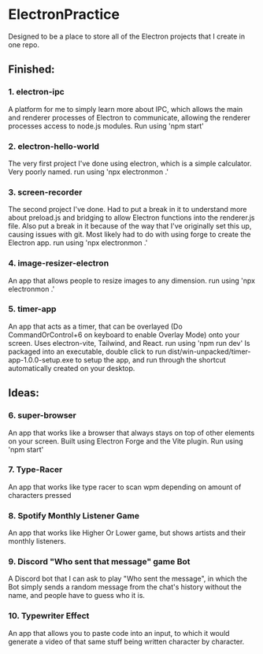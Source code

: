 # ElectronPractice
Designed to be a place to store all of the Electron projects that I create in one repo.

## Finished:

### 1. electron-ipc
A platform for me to simply learn more about IPC, which allows the main and renderer processes of Electron to communicate, allowing the renderer processes access to node.js modules.
Run using 'npm start'

### 2. electron-hello-world
The very first project I've done using electron, which is a simple calculator. Very poorly named.
run using 'npx electronmon .'

### 3. screen-recorder
The second project I've done. Had to put a break in it to understand more about preload.js and bridging to allow Electron functions into the renderer.js file.
Also put a break in it because of the way that I've originally set this up, causing issues with git. Most likely had to do with using forge to create the Electron app.
run using 'npx electronmon .'

### 4. image-resizer-electron
An app that allows people to resize images to any dimension.
run using 'npx electronmon .'

### 5. timer-app
An app that acts as a timer, that can be overlayed (Do CommandOrControl+6 on keyboard to enable Overlay Mode) onto your screen. Uses electron-vite, Tailwind, and React.
run using 'npm run dev'
Is packaged into an executable, double click to run dist/win-unpacked/timer-app-1.0.0-setup.exe to setup the app, and run through the shortcut automatically created on your desktop.

## Ideas:

### 6. super-browser
An app that works like a browser that always stays on top of other elements on your screen. Built using Electron Forge and the Vite plugin.
Run using 'npm start'

### 7. Type-Racer
An app that works like type racer to scan wpm depending on amount of characters pressed

### 8. Spotify Monthly Listener Game
An app that works like Higher Or Lower game, but shows artists and their monthly listeners.

### 9. Discord "Who sent that message" game Bot
A Discord bot that I can ask to play "Who sent the message", in which the Bot simply sends a random message from the chat's history without the name, and people have to guess who it is.

### 10. Typewriter Effect
An app that allows you to paste code into an input, to which it would generate a video of that same stuff being written character by character.